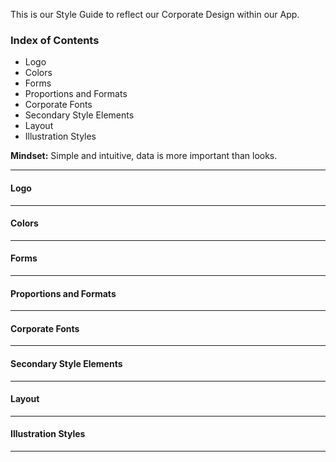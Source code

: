 This is our Style Guide to reflect our Corporate Design within our App.

### Index of Contents

* Logo
* Colors
* Forms
* Proportions and Formats
* Corporate Fonts
* Secondary Style Elements
* Layout
* Illustration Styles

**Mindset:** Simple and intuitive, data is more important than looks.

---

#### Logo

---

#### Colors

---

#### Forms

---

#### Proportions and Formats

---

#### Corporate Fonts

---

#### Secondary Style Elements

---

#### Layout

---

#### Illustration Styles

---